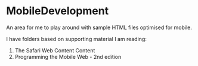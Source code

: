 MobileDevelopment
=================

An area for me to play around with sample HTML files optimised for mobile.

I have folders based on supporting material I am reading:

1. The Safari Web Content Content
2. Programming the Mobile Web - 2nd edition